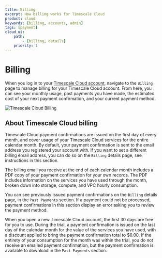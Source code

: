 ```yaml
---
title: Billing
excerpt: How billing works for Timescale Cloud
product: cloud
keywords: [billing, accounts, admin]
tags: [payment]
cloud_ui:
    path:
        - [billing, details]
    priority: 1
---
```


# Billing

When you log in to your [Timescale Cloud account][cloud-login], navigate to the
`Billing` page to manage billing for your Timescale Cloud account. From here,
you can see your monthly usage, past payments you have made, the estimated cost
of your next payment confirmation, and your current payment method.

<img class="main-content__illustration" src="https://s3.amazonaws.com/assets.timescale.com/docs/images/tsc-billing-details.png" alt="Timescale Cloud Billing"/>

## About Timescale Cloud billing

Timescale Cloud payment confirmations are issued on the first day of every
month, and cover usage of your Timescale Cloud services for the entire calendar
month. By default, your payment confirmation is sent to the email address you
registered your account with. If you want to set a different billing email
address, you can do so on the `Billing` details page, see instructions in this
section.

The billing email you receive at the end of each calendar month includes a PDF
copy of your payment confirmation for your own records. The PDF includes
information on the services you have used through the month, broken down into
storage, compute, and VPC hourly consumption.

You can see previously issued payment confirmations on the `Billing` details
page, in the `Past Payments` section. If a payment could not be processed,
payment confirmations in this section display an error asking you to review the
payment method.

When you open a new Timescale Cloud account, the first 30 days are free for
you to use. During the trial, a payment confirmation is issued on the last day
of the calendar month for the value of the services you have used, with a
discount applied to bring the payment confirmation total to $0.00. If the
entirety of your consumption for the month was within the trial, you do not
receive an emailed payment confirmation, but the payment confirmation is
available to download in the `Past Payments` section.

[cloud-login]: https://console.cloud.timescale.com/
